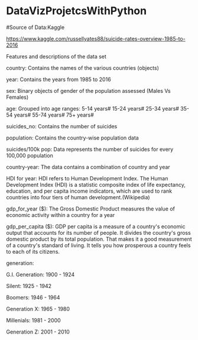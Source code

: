 # DataVizProjetcsWithPython
#Source of Data:Kaggle 

https://www.kaggle.com/russellyates88/suicide-rates-overview-1985-to-2016

Features and descriptions of the data set

country: Contains the names of the various countries (objects)

year: Contains the years from 1985 to 2016

sex: Binary objects of gender of the population assessed (Males Vs Females)

age: Grouped into age ranges: 5-14 years# 15-24 years# 25-34 years# 35-54 years# 55-74 years# 75+ years#

suicides_no: Contains the number of suicides

population: Contains the country-wise population data

suicides/100k pop: Data represents the number of suicides for every 100,000 population

country-year: The data contains a combination of country and year

HDI for year: HDI refers to Human Development Index. The Human Development Index (HDI) is a statistic composite index of life expectancy, education, and per capita income indicators, which are used to rank countries into four tiers of human development.(Wikipedia)

gdp_for_year ($): The Gross Domestic Product measures the value of economic activity within a country for a year

gdp_per_capita ($): GDP per capita is a measure of a country's economic output that accounts for its number of people. It divides the country's gross domestic product by its total population. That makes it a good measurement of a country's standard of living. It tells you how prosperous a country feels to each of its citizens.

generation:

G.I. Generation: 1900 - 1924

Silent: 1925 - 1942

Boomers: 1946 - 1964

Generation X: 1965 - 1980

Millenials: 1981 - 2000

Generation Z: 2001 - 2010
